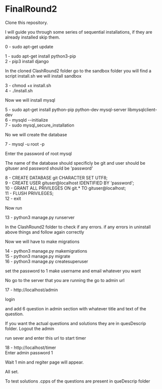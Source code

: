 # FinalRound2

Clone this repository.

I will guide you through some series of sequential installations, if they are already installed skip them.

0 - sudo apt-get update

1 - sudo apt-get install python3-pip<br>
2 - pip3 install django

In the cloned ClashRound2 folder go to the sandbox folder you will find a script install.sh
we will install sandbox

3 - chmod +x install.sh<br>
4 - ./install.sh

Now we will install mysql

5 - sudo apt-get install python-pip python-dev mysql-server libmysqlclient-dev<br>
6 - mysqld --initialize<br>
7 - sudo mysql_secure_installation<br>


No we will create the database

7 - mysql -u root -p<br>

Enter the password of root mysql

The name of the database should specificly be git and user should be gituser and password should be 'password'

8 - CREATE DATABASE git CHARACTER SET UTF8;<br>
9 - CREATE USER gituser@localhost IDENTIFIED BY 'password';<br>
10 - GRANT ALL PRIVILEGES ON git.* TO gituser@localhost;<br>
11 - FLUSH PRIVILEGES;<br>
12 - exit<br>

Now run

13 - python3 manage.py runserver <br>
 
In the ClashRound2 folder to check if any errors.
if any errors in uninstall above things and follow again correctly

Now we will have to make migrations

14 - python3 manage.py makemigrations<br>
15 - python3 manage.py migrate<br>
16 - python3 manage.py createsuperuser<br>

set the password to 1 
make username and email whatever you want

No go to the server that you are running the go to admin url

17 - http://localhost/admin<br>

login

and add 6 question in admin section with whatever title and text of the question.

If you want the actual questions and solutions they are in quesDescrip folder.
Logout the admin

run sever and enter this url to start timer

18 - http://localhost/timer   <br>  Enter admin password 1

Wait 1 min and regiter page will appear.

All set.

To test solutions .cpps of the questions are present in queDescrip folder

